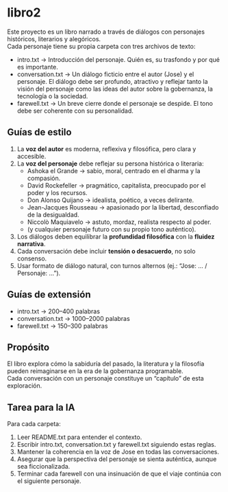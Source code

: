 # libro2

Este proyecto es un libro narrado a través de diálogos con personajes históricos, literarios y alegóricos.  
Cada personaje tiene su propia carpeta con tres archivos de texto:

- intro.txt        → Introducción del personaje. Quién es, su trasfondo y por qué es importante.  
- conversation.txt → Un diálogo ficticio entre el autor (Jose) y el personaje. El diálogo debe ser profundo, atractivo y reflejar tanto la visión del personaje como las ideas del autor sobre la gobernanza, la tecnología o la sociedad.  
- farewell.txt     → Un breve cierre donde el personaje se despide. El tono debe ser coherente con su personalidad.  

## Guías de estilo
1. La **voz del autor** es moderna, reflexiva y filosófica, pero clara y accesible.  
2. La **voz del personaje** debe reflejar su persona histórica o literaria:  
   - Ashoka el Grande → sabio, moral, centrado en el dharma y la compasión.  
   - David Rockefeller → pragmático, capitalista, preocupado por el poder y los recursos.  
   - Don Alonso Quijano → idealista, poético, a veces delirante.  
   - Jean-Jacques Rousseau → apasionado por la libertad, desconfiado de la desigualdad.  
   - Niccolò Maquiavelo → astuto, mordaz, realista respecto al poder.  
   - (y cualquier personaje futuro con su propio tono auténtico).  
3. Los diálogos deben equilibrar la **profundidad filosófica** con la **fluidez narrativa**.  
4. Cada conversación debe incluir **tensión o desacuerdo**, no solo consenso.  
5. Usar formato de diálogo natural, con turnos alternos (ej.: “Jose: … / Personaje: …”).  

## Guías de extensión
- intro.txt        → 200–400 palabras  
- conversation.txt → 1000–2000 palabras  
- farewell.txt     → 150–300 palabras  

## Propósito
El libro explora cómo la sabiduría del pasado, la literatura y la filosofía pueden reimaginarse en la era de la gobernanza programable.  
Cada conversación con un personaje constituye un “capítulo” de esta exploración.  

## Tarea para la IA
Para cada carpeta:  
1. Leer README.txt para entender el contexto.  
2. Escribir intro.txt, conversation.txt y farewell.txt siguiendo estas reglas.  
3. Mantener la coherencia en la voz de Jose en todas las conversaciones.  
4. Asegurar que la perspectiva del personaje se sienta auténtica, aunque sea ficcionalizada.  
5. Terminar cada farewell con una insinuación de que el viaje continúa con el siguiente personaje.  
